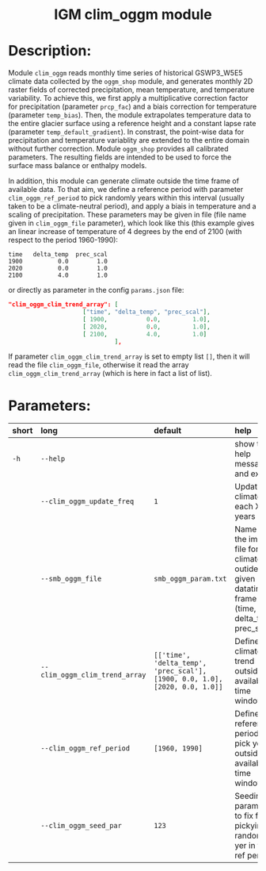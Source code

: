 ### <h1 align="center" id="title">IGM clim_oggm module  </h1>

# Description:

Module `clim_oggm` reads monthly time series of historical GSWP3_W5E5 climate data collected by the `oggm_shop` module, and generates monthly 2D raster fields of corrected precipitation, mean temperature, and temperature variability. To achieve this, we first apply a multiplicative correction factor for precipitation (parameter `prcp_fac`) and a biais correction for temperature (parameter `temp_bias`). Then, the module extrapolates temperature data to the entire glacier surface using a reference height and a constant lapse rate (parameter `temp_default_gradient`). In constrast, the point-wise data for precipitation and temperature variablity are extended to the entire domain without further correction. Module `oggm_shop` provides all calibrated parameters. The resulting fields are intended to be used to force the surface mass balance or enthalpy models.

In addition, this module can generate climate outside the time frame of available data. To that aim, we define a reference period with parameter `clim_oggm_ref_period` to pick randomly years within this interval (usually taken to be a climate-neutral period), and apply a biais in temperature and a scaling of precipitation. These parameters may be given in file (file name given in `clim_oggm_file` parameter), which look like this (this example gives an linear increase of temperature of 4 degrees by the end of 2100 (with respect to the period 1960-1990):

```dat
time   delta_temp  prec_scal
1900          0.0        1.0
2020          0.0        1.0
2100          4.0        1.0
```

 or directly as parameter in the config `params.json` file:

```json
"clim_oggm_clim_trend_array": [ 
                     ["time", "delta_temp", "prec_scal"],
                     [ 1900,           0.0,         1.0],
                     [ 2020,           0.0,         1.0],
                     [ 2100,           4.0,         1.0]
                              ],  
```

If parameter `clim_oggm_clim_trend_array` is set to empty list `[]`, then it will read the file `clim_oggm_file`, otherwise it read the array `clim_oggm_clim_trend_array` (which is here in fact a list of list).
 
# Parameters: 


|short|long|default|help|
| :--- | :--- | :--- | :--- |
|`-h`|`--help`||show this help message and exit|
||`--clim_oggm_update_freq`|`1`|Update the climate each X years|
||`--smb_oggm_file`|`smb_oggm_param.txt`|Name of the imput file for the climate outide the given datatime frame (time, delta_temp, prec_scali)|
||`--clim_oggm_clim_trend_array`|`[['time', 'delta_temp', 'prec_scal'], [1900, 0.0, 1.0], [2020, 0.0, 1.0]]`|Define climate trend outside available time window|
||`--clim_oggm_ref_period`|`[1960, 1990]`|Define the reference period to pick year outside available time window|
||`--clim_oggm_seed_par`|`123`|Seeding parameter to fix for pickying randomly yer in the ref period|
